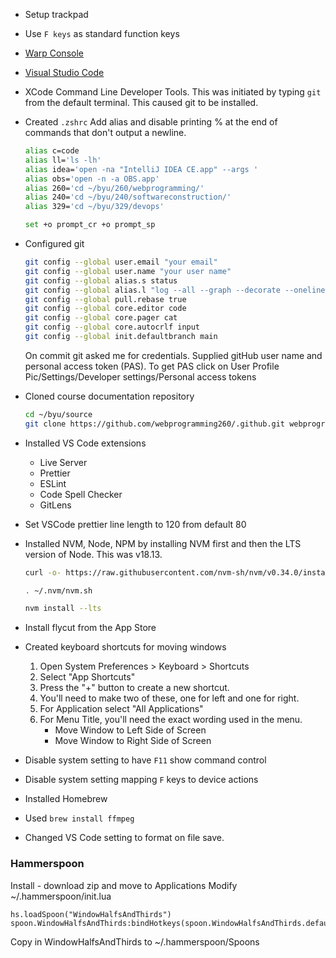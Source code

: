 - Setup trackpad
- Use `F keys` as standard function keys
- [Warp Console](https://app.warp.dev/get_warp)
- [Visual Studio Code](https://code.visualstudio.com/download)
- XCode Command Line Developer Tools. This was initiated by typing `git` from the default terminal. This caused git to be installed.
- Created `.zshrc` Add alias and disable printing % at the end of commands that don't output a newline.

  ```sh
  alias c=code
  alias ll='ls -lh'
  alias idea='open -na "IntelliJ IDEA CE.app" --args '
  alias obs='open -n -a OBS.app'
  alias 260='cd ~/byu/260/webprogramming/'
  alias 240='cd ~/byu/240/softwareconstruction/'
  alias 329='cd ~/byu/329/devops'

  set +o prompt_cr +o prompt_sp
  ```

- Configured git
  ```sh
  git config --global user.email "your email"
  git config --global user.name "your user name"
  git config --global alias.s status
  git config --global alias.l "log --all --graph --decorate --oneline --pretty=format:'%C(bold red)%d%Creset %cr %C(bold yellow)%h%Creset - %C(green)%an%Creset %s' -20"
  git config --global pull.rebase true
  git config --global core.editor code
  git config --global core.pager cat
  git config --global core.autocrlf input
  git config --global init.defaultbranch main
  ```
  On commit git asked me for credentials. Supplied gitHub user name and personal access token (PAS). To get PAS click on User Profile Pic/Settings/Developer settings/Personal access tokens
- Cloned course documentation repository
  ```sh
  cd ~/byu/source
  git clone https://github.com/webprogramming260/.github.git webprogramming260
  ```
- Installed VS Code extensions
  - Live Server
  - Prettier
  - ESLint
  - Code Spell Checker
  - GitLens
- Set VSCode prettier line length to 120 from default 80
- Installed NVM, Node, NPM by installing NVM first and then the LTS version of Node. This was v18.13.

  ```sh
  curl -o- https://raw.githubusercontent.com/nvm-sh/nvm/v0.34.0/install.sh | bash

  . ~/.nvm/nvm.sh

  nvm install --lts
  ```

- Install flycut from the App Store
- Created keyboard shortcuts for moving windows
  1. Open System Preferences > Keyboard > Shortcuts
  1. Select "App Shortcuts"
  1. Press the "+" button to create a new shortcut.
  1. You'll need to make two of these, one for left and one for right.
  1. For Application select "All Applications"
  1. For Menu Title, you'll need the exact wording used in the menu.
     - Move Window to Left Side of Screen
     - Move Window to Right Side of Screen
- Disable system setting to have `F11` show command control
- Disable system setting mapping `F` keys to device actions
- Installed Homebrew
- Used `brew install ffmpeg`
- Changed VS Code setting to format on file save.

### Hammerspoon

Install - download zip and move to Applications
Modify ~/.hammerspoon/init.lua

```
hs.loadSpoon("WindowHalfsAndThirds")
spoon.WindowHalfsAndThirds:bindHotkeys(spoon.WindowHalfsAndThirds.defaultHotkeys)
```

Copy in WindowHalfsAndThirds to ~/.hammerspoon/Spoons
